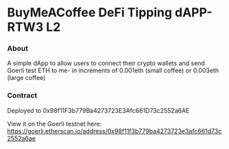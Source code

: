 # BuyMeACoffee DeFi Tipping dAPP- RTW3 L2

### About

A simple dApp to allow users to connect their crypto wallets and send Goerli test ETH to me- in increments of 0.001eth (small coffee) or 0.003eth (large coffee)

### Contract

Deployed to 0x98f11F3b779Ba4273723E3Afc661D73c2552a6AE 

View it on the Goerli testnet here: https://goerli.etherscan.io/address/0x98f11f3b779ba4273723e3afc661d73c2552a6ae


